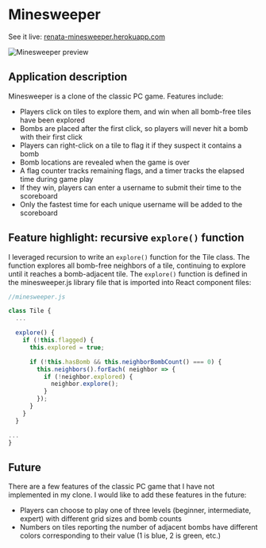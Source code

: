 # Minesweeper
See it live: [renata-minesweeper.herokuapp.com](https://renata-minesweeper.herokuapp.com/?utm_source=github&utm_medium=readme&utm_campaign=github)

![Minesweeper preview](https://renatacumminsprojectgifs.s3.amazonaws.com/minesweeper.gif)

## Application description
Minesweeper is a clone of the classic PC game. Features include:
* Players click on tiles to explore them, and win when all bomb-free tiles have been explored
* Bombs are placed after the first click, so players will never hit a bomb with their first click
* Players can right-click on a tile to flag it if they suspect it contains a bomb
* Bomb locations are revealed when the game is over
* A flag counter tracks remaining flags, and a timer tracks the elapsed time during game play
* If they win, players can enter a username to submit their time to the scoreboard
* Only the fastest time for each unique username will be added to the scoreboard

## Feature highlight: recursive `explore()` function
I leveraged recursion to write an `explore()` function for the Tile class. The function explores all bomb-free neighbors of a tile, continuing to explore until it reaches a bomb-adjacent tile. The `explore()` function is defined in the minesweeper.js library file that is imported into React component files:
```JavaScript
//minesweeper.js

class Tile {
  ...

  explore() {
    if (!this.flagged) {
      this.explored = true;

      if (!this.hasBomb && this.neighborBombCount() === 0) {
        this.neighbors().forEach( neighbor => {
          if (!neighbor.explored) {
            neighbor.explore();
          }
        });
      }
    }
  }

...
}
```

## Future
There are a few features of the classic PC game that I have not implemented in my clone. I would like to add these features in the future:
* Players can choose to play one of three levels (beginner, intermediate, expert) with different grid sizes and bomb counts
* Numbers on tiles reporting the number of adjacent bombs have different colors corresponding to their value (1 is blue, 2 is green, etc.)

